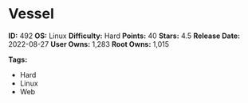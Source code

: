 # Vessel

**ID:** 492
**OS:** Linux
**Difficulty:** Hard
**Points:** 40
**Stars:** 4.5
**Release Date:** 2022-08-27
**User Owns:** 1,283
**Root Owns:** 1,015

**Tags:**
- Hard
- Linux
- Web


